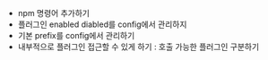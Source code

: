 * npm 명령어 추가하기
* 플러그인 enabled diabled를 config에서 관리하지
* 기본 prefix를 config에서 관리하기
* 내부적으로 플러그인 접근할 수 있게 하기 : 호출 가능한 플러그인 구분하기